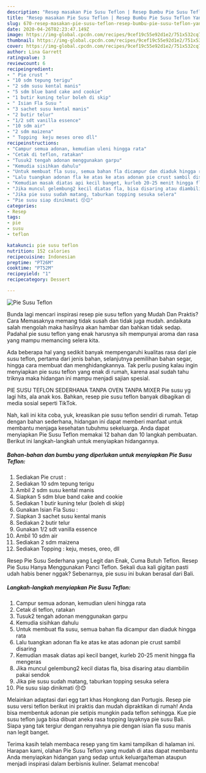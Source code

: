```yaml
---
description: "Resep masakan Pie Susu Teflon | Resep Bumbu Pie Susu Teflon Yang Bisa Manjain Lidah"
title: "Resep masakan Pie Susu Teflon | Resep Bumbu Pie Susu Teflon Yang Bisa Manjain Lidah"
slug: 670-resep-masakan-pie-susu-teflon-resep-bumbu-pie-susu-teflon-yang-bisa-manjain-lidah
date: 2020-04-26T02:23:47.149Z
image: https://img-global.cpcdn.com/recipes/9cef19c55e92d1e2/751x532cq70/pie-susu-teflon-foto-resep-utama.jpg
thumbnail: https://img-global.cpcdn.com/recipes/9cef19c55e92d1e2/751x532cq70/pie-susu-teflon-foto-resep-utama.jpg
cover: https://img-global.cpcdn.com/recipes/9cef19c55e92d1e2/751x532cq70/pie-susu-teflon-foto-resep-utama.jpg
author: Lina Garrett
ratingvalue: 3
reviewcount: 6
recipeingredient:
- " Pie crust "
- "10 sdm tepung terigu"
- "2 sdm susu kental manis"
- "5 sdm blue band cake and cookie"
- "1 butir kuning telur boleh di skip"
- " Isian Fla Susu "
- "3 sachet susu kental manis"
- "2 butir telur"
- "1/2 sdt vanilla essence"
- "10 sdm air"
- "2 sdm maizena"
- " Topping  keju meses oreo dll"
recipeinstructions:
- "Campur semua adonan, kemudian uleni hingga rata"
- "Cetak di teflon, ratakan"
- "Tusuk2 tengah adonan menggunakan garpu"
- "Kemudia sisihkan dahulu"
- "Untuk membuat fla susu, semua bahan fla dicampur dan diaduk hingga rata"
- "Lalu tuangkan adonan fla ke atas ke atas adonan pie crust sambil disaring"
- "Kemudian masak diatas api kecil banget, kurleb 20-25 menit hingga fla mengeras"
- "Jika muncul gelembung2 kecil diatas fla, bisa disaring atau diambilin pakai sendok"
- "Jika pie susu sudah matang, taburkan topping sesuka selera"
- "Pie susu siap dinikmati 😚😊"
categories:
- Resep
tags:
- pie
- susu
- teflon

katakunci: pie susu teflon 
nutrition: 152 calories
recipecuisine: Indonesian
preptime: "PT26M"
cooktime: "PT52M"
recipeyield: "1"
recipecategory: Dessert

---
```



![Pie Susu Teflon](https://img-global.cpcdn.com/recipes/9cef19c55e92d1e2/751x532cq70/pie-susu-teflon-foto-resep-utama.jpg)

Bunda lagi mencari inspirasi resep pie susu teflon yang Mudah Dan Praktis? Cara Memasaknya memang tidak susah dan tidak juga mudah. andaikata salah mengolah maka hasilnya akan hambar dan bahkan tidak sedap. Padahal pie susu teflon yang enak harusnya sih mempunyai aroma dan rasa yang mampu memancing selera kita.

Ada beberapa hal yang sedikit banyak mempengaruhi kualitas rasa dari pie susu teflon, pertama dari jenis bahan, selanjutnya pemilihan bahan segar, hingga cara membuat dan menghidangkannya. Tak perlu pusing kalau ingin menyiapkan pie susu teflon yang enak di rumah, karena asal sudah tahu triknya maka hidangan ini mampu menjadi sajian spesial.

PIE SUSU TEFLON SEDERHANA TANPA OVEN TANPA MIXER Pie susu yg lagi hits, ala anak kos. Bahkan, resep pie susu teflon banyak dibagikan di media sosial seperti TikTok.


Nah, kali ini kita coba, yuk, kreasikan pie susu teflon sendiri di rumah. Tetap dengan bahan sederhana, hidangan ini dapat memberi manfaat untuk membantu menjaga kesehatan tubuhmu sekeluarga. Anda dapat menyiapkan Pie Susu Teflon memakai 12 bahan dan 10 langkah pembuatan. Berikut ini langkah-langkah untuk menyiapkan hidangannya.

<!--inarticleads1-->

##### Bahan-bahan dan bumbu yang diperlukan untuk menyiapkan Pie Susu Teflon:

1. Sediakan  Pie crust :
1. Sediakan 10 sdm tepung terigu
1. Ambil 2 sdm susu kental manis
1. Siapkan 5 sdm blue band cake and cookie
1. Sediakan 1 butir kuning telur (boleh di skip)
1. Gunakan  Isian Fla Susu :
1. Siapkan 3 sachet susu kental manis
1. Sediakan 2 butir telur
1. Gunakan 1/2 sdt vanilla essence
1. Ambil 10 sdm air
1. Sediakan 2 sdm maizena
1. Sediakan  Topping : keju, meses, oreo, dll


Resep Pie Susu Sederhana yang Legit dan Enak, Cuma Butuh Teflon. Resep Pie Susu Hanya Menggunakan Panci Teflon. Sekali dua kali gigitan pasti udah habis bener nggak? Sebenarnya, pie susu ini bukan berasal dari Bali. 

<!--inarticleads2-->

##### Langkah-langkah menyiapkan Pie Susu Teflon:

1. Campur semua adonan, kemudian uleni hingga rata
1. Cetak di teflon, ratakan
1. Tusuk2 tengah adonan menggunakan garpu
1. Kemudia sisihkan dahulu
1. Untuk membuat fla susu, semua bahan fla dicampur dan diaduk hingga rata
1. Lalu tuangkan adonan fla ke atas ke atas adonan pie crust sambil disaring
1. Kemudian masak diatas api kecil banget, kurleb 20-25 menit hingga fla mengeras
1. Jika muncul gelembung2 kecil diatas fla, bisa disaring atau diambilin pakai sendok
1. Jika pie susu sudah matang, taburkan topping sesuka selera
1. Pie susu siap dinikmati 😚😊


Melainkan adaptasi dari egg tart khas Hongkong dan Portugis. Resep pie susu versi teflon berikut ini praktis dan mudah dipraktikan di rumah! Anda bisa membentuk adonan pie setipis mungkin pada teflon sehingga. Kue pie susu teflon juga bisa dibuat aneka rasa topping layaknya pie susu Bali. Siapa yang tak tergiur dengan renyahnya pie dengan isian fla susu manis nan legit banget. 

Terima kasih telah membaca resep yang tim kami tampilkan di halaman ini. Harapan kami, olahan Pie Susu Teflon yang mudah di atas dapat membantu Anda menyiapkan hidangan yang sedap untuk keluarga/teman ataupun menjadi inspirasi dalam berbisnis kuliner. Selamat mencoba!
